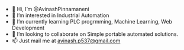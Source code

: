 - 👋 Hi, I’m @AvinashPinnamaneni
- 👀 I’m interested in Industrial Automation
- 🌱 I’m currently learning PLC progrmming, Machine Learning, Web Development
- 💞️ I’m looking to collaborate on Simple portable automated solutions.
- 📫 Just mail me at avinash.p537@gmail.com

<!---
AvinashPinnamaneni/AvinashPinnamaneni is a ✨ special ✨ repository because its `README.md` (this file) appears on your GitHub profile.
You can click the Preview link to take a look at your changes.
--->
